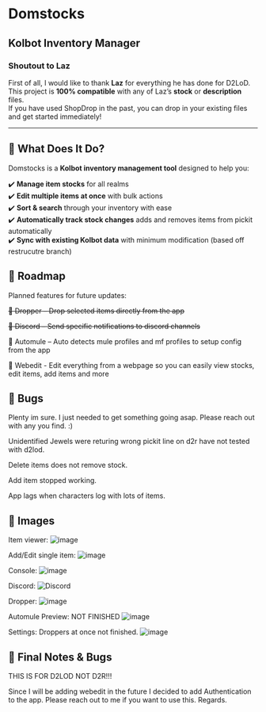 # Domstocks
## Kolbot Inventory Manager

### **Shoutout to Laz**
First of all, I would like to thank **Laz** for everything he has done for D2LoD.  
This project is **100% compatible** with any of Laz’s **stock** or **description** files.  
If you have used ShopDrop in the past, you can drop in your existing files and get started immediately!

---

## **📌 What Does It Do?**
Domstocks is a **Kolbot inventory management tool** designed to help you:

✔️ **Manage item stocks** for all realms  
✔️ **Edit multiple items at once** with bulk actions  
✔️ **Sort & search** through your inventory with ease  
✔️ **Automatically track stock changes** adds and removes items from pickit automatically  
✔️ **Sync with existing Kolbot data** with minimum modification (based off restrucutre branch)

## **📌 Roadmap**

Planned features for future updates:

~~🔹 Dropper – Drop selected items directly from the app~~

~~🔹 Discord – Send specific notifications to discord channels~~

🔹 Automule – Auto detects mule profiles and mf profiles to setup config from the app

🔹 Webedit - Edit everything from a webpage so you can easily view stocks, edit items, add items and more


## **📌 Bugs**
Plenty im sure.  I just needed to get something going asap.  Please reach out with any you find. :)

Unidentified Jewels were returing wrong pickit line on d2r have not tested with d2lod.

Delete items does not remove stock.

Add item stopped working.

App lags when characters log with lots of items.

## **📌 Images**

Item viewer:
![image](https://github.com/user-attachments/assets/5cbe45bb-a84f-4446-8ced-0d8262253e66)

Add/Edit single item:
![image](https://github.com/user-attachments/assets/19647fe1-d872-4249-8497-8bf5fe6b956d)

Console:
![image](https://github.com/user-attachments/assets/401b1434-f143-408c-96a0-7761e5a83f9b)

Discord:
![Discord](https://github.com/user-attachments/assets/59844912-de1f-4141-982b-3d69846c150e)

Dropper:
![image](https://github.com/user-attachments/assets/de961c59-569b-4fb6-adf9-93b8b5068fb4)



Automule Preview:  NOT FINISHED
![image](https://github.com/user-attachments/assets/c9b9f25a-6dd6-48b2-8e8a-b3d143445cfc)

Settings:  Droppers at once not finished.
![image](https://github.com/user-attachments/assets/48d64abe-e187-426e-8f9b-974e751148fa)


## **📌 Final Notes & Bugs**

THIS IS FOR D2LOD NOT D2R!!!

Since I will be adding webedit in the future I decided to add Authentication to the app.  Please reach out to me if you want to use this.  Regards.
